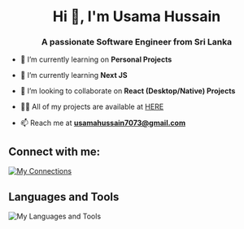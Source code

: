 <h1 align="center">Hi 👋, I'm Usama Hussain</h1>
<h3 align="center">A passionate Software Engineer from Sri Lanka</h3>

- 🔭 I’m currently learning on **Personal Projects**

- 🌱 I’m currently learning **Next JS**

- 👯 I’m looking to collaborate on **React (Desktop/Native) Projects**

- 👨‍💻 All of my projects are available at [HERE](https://github.com/Usamahussain7073)

- 📫 Reach me at **usamahussain7073@gmail.com**


## **Connect with me:**

[![My Connections](https://skillicons.dev/icons?i=linkedin)](https://www.linkedin.com/in/usamahussain7073/)

## **Languages and Tools**
![My Languages and Tools](https://skillicons.dev/icons?i=react,redux,nodejs,mongodb,express,materialui,firebase,graphql,azure,bootstrap,dotnet,php,js,py,mysql,jquery,selenium,html,css,git,bash,powershell,visualstudio,vscode,linux,ps&perline=13)





